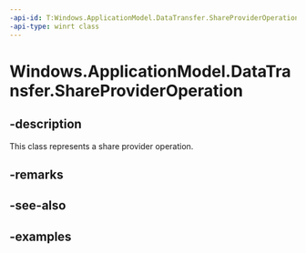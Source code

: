 ```yaml
---
-api-id: T:Windows.ApplicationModel.DataTransfer.ShareProviderOperation
-api-type: winrt class
---
```


<!-- Class syntax.
public class ShareProviderOperation 
-->

# Windows.ApplicationModel.DataTransfer.ShareProviderOperation

## -description
This class represents a share provider operation.

## -remarks

## -see-also

## -examples

